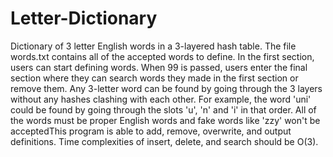 # Letter-Dictionary
Dictionary of 3 letter English words in a 3-layered hash table. The file words.txt contains all of the accepted words to define. In the first section, users can start defining words. When 99 is passed, users enter the final section where they can search words they made in the first section or remove them. Any 3-letter word can be found by going through the 3 layers without any hashes clashing with each other. For example, the word 'uni' could be found by going through the slots 'u', 'n' and 'i' in that order. All of the words must be proper English words and fake words like 'zzy' won't be acceptedThis program is able to add, remove, overwrite, and output definitions. Time complexities of insert, delete, and search should be O(3).
